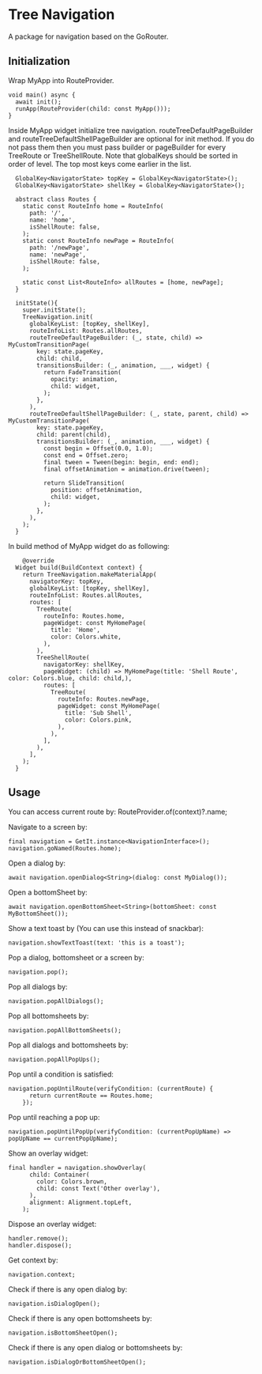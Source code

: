 # Tree Navigation

A package for navigation based on the GoRouter.

## Initialization

Wrap MyApp into RouteProvider.

```
void main() async {
  await init();
  runApp(RouteProvider(child: const MyApp()));
}
```

Inside MyApp widget initialize tree navigation. routeTreeDefaultPageBuilder and
routeTreeDefaultShellPageBuilder are optional for init method. If you do not pass them then you must
pass builder or pageBuilder for every TreeRoute or TreeShellRoute.
Note that globalKeys should be sorted in order of level. The top most keys come earlier in the list.  

```
  GlobalKey<NavigatorState> topKey = GlobalKey<NavigatorState>();
  GlobalKey<NavigatorState> shellKey = GlobalKey<NavigatorState>();
  
  abstract class Routes {
    static const RouteInfo home = RouteInfo(
      path: '/',
      name: 'home',
      isShellRoute: false,
    );
    static const RouteInfo newPage = RouteInfo(
      path: '/newPage',
      name: 'newPage',
      isShellRoute: false,
    );
    
    static const List<RouteInfo> allRoutes = [home, newPage];
  }

  initState(){
    super.initState();
    TreeNavigation.init(
      globalKeyList: [topKey, shellKey],
      routeInfoList: Routes.allRoutes,
      routeTreeDefaultPageBuilder: (_, state, child) => MyCustomTransitionPage(
        key: state.pageKey,
        child: child,
        transitionsBuilder: (_, animation, ___, widget) {
          return FadeTransition(
            opacity: animation,
            child: widget,
          );
        },
      ),
      routeTreeDefaultShellPageBuilder: (_, state, parent, child) => MyCustomTransitionPage(
        key: state.pageKey,
        child: parent(child),
        transitionsBuilder: (_, animation, ___, widget) {
          const begin = Offset(0.0, 1.0);
          const end = Offset.zero;
          final tween = Tween(begin: begin, end: end);
          final offsetAnimation = animation.drive(tween);

          return SlideTransition(
            position: offsetAnimation,
            child: widget,
          );
        },
      ),
    );
  }
```

In build method of MyApp widget do as following:
```
    @override
  Widget build(BuildContext context) {
    return TreeNavigation.makeMaterialApp(
      navigatorKey: topKey,
      globalKeyList: [topKey, shellKey],
      routeInfoList: Routes.allRoutes,
      routes: [
        TreeRoute(
          routeInfo: Routes.home,
          pageWidget: const MyHomePage(
            title: 'Home',
            color: Colors.white,
          ),
        ),
        TreeShellRoute(
          navigatorKey: shellKey,
          pageWidget: (child) => MyHomePage(title: 'Shell Route', color: Colors.blue, child: child,),
          routes: [
            TreeRoute(
              routeInfo: Routes.newPage,
              pageWidget: const MyHomePage(
                title: 'Sub Shell',
                color: Colors.pink,
              ),
            ),
          ],
        ),
      ],
    );
  }
```

## Usage

You can access current route by:
RouteProvider.of(context)?.name;

Navigate to a screen by:

```
final navigation = GetIt.instance<NavigationInterface>();
navigation.goNamed(Routes.home);
```

Open a dialog by:

```
await navigation.openDialog<String>(dialog: const MyDialog());
```

Open a bottomSheet by:

```
await navigation.openBottomSheet<String>(bottomSheet: const MyBottomSheet());
```

Show a text toast by (You can use this instead of snackbar):

```
navigation.showTextToast(text: 'this is a toast');
```

Pop a dialog, bottomsheet or a screen by:

```
navigation.pop();
```

Pop all dialogs by:

```
navigation.popAllDialogs();
```

Pop all bottomsheets by:

```
navigation.popAllBottomSheets();
```

Pop all dialogs and bottomsheets by:

```
navigation.popAllPopUps();
```

Pop until a condition is satisfied:

```
navigation.popUntilRoute(verifyCondition: (currentRoute) {
      return currentRoute == Routes.home;
    });
```

Pop until reaching a pop up:

```
navigation.popUntilPopUp(verifyCondition: (currentPopUpName) => popUpName == currentPopUpName);
```

Show an overlay widget:

```
final handler = navigation.showOverlay(
      child: Container(
        color: Colors.brown,
        child: const Text('Other overlay'),
      ),
      alignment: Alignment.topLeft,
    );
```

Dispose an overlay widget:

```
handler.remove();
handler.dispose();
```

Get context by:

```
navigation.context;
```

Check if there is any open dialog by:

```
navigation.isDialogOpen();
```

Check if there is any open bottomsheets by:

```
navigation.isBottomSheetOpen();
```

Check if there is any open dialog or bottomsheets by:

```
navigation.isDialogOrBottomSheetOpen();
```
